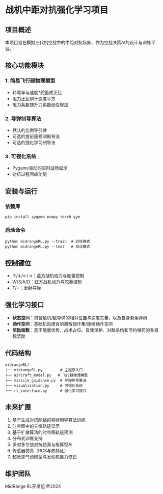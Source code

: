 # 战机中距对抗强化学习项目

## 项目概述
本项目旨在模拟三代机空战中的中距对抗场景，作为空战决策AI的设计与训练平台。

## 核心功能模块

### 1. 简易飞行器物理模型
- 转弯率与速度*舵量成正比
- 阻力正比例于速度平方
- 阻力系数随升力系数线性增加

### 2. 导弹制导算法
- 默认的比例导引律
- 可选的提前量预测制导法
- 可选的强化学习制导法

### 3. 可视化系统
- Pygame驱动的实时战场显示
- 对抗过程回放功能

## 安装与运行

### 依赖库
```
pip install pygame numpy torch gym
```

### 启动命令
```
python midrangeRL.py --train  # 训练模式
python midrangeRL.py --test   # 测试模式
```

## 控制键位
- ↑/↓/←/→：蓝方战机动力与舵量控制
- W/S/A/D：红方战机动力与舵量控制
- T/=：发射导弹

## 强化学习接口
- **状态空间**：包含敌机/敌导弹的相对位置与速度矢量，以及自身剩余弹药
- **动作空间**：基础机动组合的离散动作集/连续动作空间
- **奖励函数**：基于能量优势、战术占位、自我保护、对敌杀伤和节约弹药的多目标奖励

## 代码结构
```
midrangeRL/
├── midrangeRL.py        # 主程序入口
├── aircraft_model.py   # 飞行器物理模型
├── missile_guidance.py  # 导弹制导算法
├── visualization.py     # 可视化系统
└── rl_interface.py      # 强化学习接口
```

## 未来扩展
1. 基于生成对抗网络的导弹制导算法训练
2. 时空图中的三维轨迹显示
3. 基于扩散算法的时空图轨迹预测
4. 分布式训练支持
5. 多对多空战对抗仿真与指挥型AI
6. 传感器仿真（RCS与热特征）
7. 超音速气动模型与发动机推力修正


## 维护团队
MidRange RL开发组 @2024